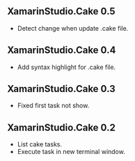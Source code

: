 ## XamarinStudio.Cake 0.5

- Detect change when update .cake file.

## XamarinStudio.Cake 0.4

- Add syntax highlight for .cake file.

## XamarinStudio.Cake 0.3

- Fixed first task not show.

## XamarinStudio.Cake 0.2

- List cake tasks.
- Execute task in new terminal window.

